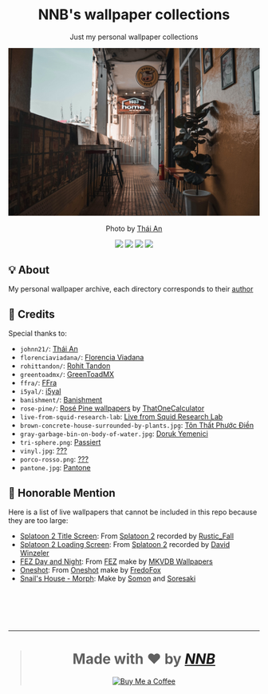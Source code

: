 <h1 align="center">NNB's wallpaper collections</h1>
<p align="center">Just my personal wallpaper collections</p>
<p align="center"><img src="johnn21/brown-wooden-table-and-chairs-near-white-concrete-building-during-daytime.jpg"></p>
<p align="center">Photo by <a href="https://unsplash.com/photos/9F2xgJKw62w">Thái An</a></p>
<p align="center"><a href="https://github.com/NNBnh/wallpaper-collections/watchers"><img src="https://img.shields.io/github/watchers/NNBnh/wallpaper-collections?labelColor=585858&color=F7CA88&style=flat-square"></a> <a href="https://github.com/NNBnh/wallpaper-collections/stargazers"><img src="https://img.shields.io/github/stars/NNBnh/wallpaper-collections?labelColor=585858&color=F7CA88&style=flat-square"></a> <a href="https://github.com/NNBnh/wallpaper-collections/network/members"><img src="https://img.shields.io/github/forks/NNBnh/wallpaper-collections?labelColor=585858&color=F7CA88&style=flat-square"></a> <a href="https://github.com/NNBnh/wallpaper-collections/issues"><img src="https://img.shields.io/github/issues/NNBnh/wallpaper-collections?labelColor=585858&color=F7CA88&style=flat-square"></a></p>

## 💡 About
My personal wallpaper archive, each directory corresponds to their [author](#-credits)

## 💌 Credits
Special thanks to:
- `johnn21/`: [Thái An](https://unsplash.com/@johnn21)
- `florenciaviadana/`: [Florencia Viadana](https://unsplash.com/@florenciaviadana)
- `rohittandon/`: [Rohit Tandon](https://unsplash.com/@rohittandon)
- `greentoadmx/`: [GreenToadMX](https://www.deviantart.com/greentoadmx)
- `ffra/`: [FFra](https://www.deviantart.com/ffra)
- `i5yal/`: [i5yal](https://www.deviantart.com/i5yal)
- `banishment/`: [Banishment](https://www.pixiv.net/en/users/23223750)
- `rose-pine/`: [Rosé Pine wallpapers](https://github.com/rose-pine/wallpapers) by [ThatOneCalculator](https://github.com/thatonecalculator)
- `live-from-squid-research-lab`: [Live from Squid Research Lab](https://splatoonus.tumblr.com)
- `brown-concrete-house-surrounded-by-plants.jpg`: [Tôn Thất Phước Điền](https://unsplash.com/@fodyne)
- `gray-garbage-bin-on-body-of-water.jpg`: [Doruk Yemenici](https://unsplash.com/@dorukyemenici)
- `tri-sphere.png`: [Passiert](https://www.deviantart.com/passiert)
- `vinyl.jpg`: [???](https://wallhaven.cc/w/8o7lmo)
- `porco-rosso.png`: [???](https://wallhaven.cc/w/95dd9x)
- `pantone.jpg`: [Pantone](https://wallhaven.cc/w/g8pdpe)

## 📢 Honorable Mention
Here is a list of live wallpapers that cannot be included in this repo because they are too large:
- [Splatoon 2 Title Screen](https://steamcommunity.com/sharedfiles/filedetails/?id=1109085399): From [Splatoon 2](https://splatoon2.nintendo.com) recorded by [Rustic_Fall](https://steamcommunity.com/id/Rustic_Fall/myworkshopfiles)
- [Splatoon 2 Loading Screen](https://www.youtube.com/watch?v=CxYA4KzaY54): From [Splatoon 2](https://splatoon2.nintendo.com) recorded by [David Winzeler](https://www.youtube.com/channel/UCSPdoTmEpPg8DNHhNSztAxQ)
- [FEZ Day and Night](https://www.youtube.com/watch?v=kUyhvOZTlzM): From [FEZ](http://fezgame.com) make by [MKVDB Wallpapers](https://www.youtube.com/channel/UCSl1AMD792cmQeTSZF1oVzg)
- [Oneshot](https://steamcommunity.com/sharedfiles/filedetails/?id=1119883896): From [Oneshot](https://futurecat.itch.io/oneshot) make by [FredoFox](https://steamcommunity.com/id/fredo62630/myworkshopfiles)
- [Snail's House - Morph](https://www.youtube.com/watch?v=EfuFyKrjCSo): Make by [Somon](http://twitter.com/somon_png) and [Soresaki](https://twitter.com/1100_2299)

<br><br><br><br>

---

> <h1 align="center">Made with ❤️ by <a href="https://github.com/NNBnh"><i>NNB</i></a></h1>
>
> <p align="center"><a href="https://www.buymeacoffee.com/nnbnh"><img src="https://img.shields.io/badge/buy_me_a_coffee%20-%23F7CA88.svg?logo=buy-me-a-coffee&logoColor=333333&style=for-the-badge" alt="Buy Me a Coffee"></p>
